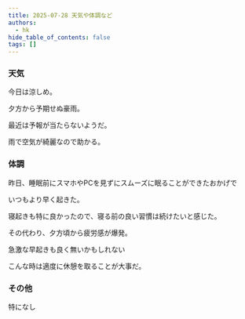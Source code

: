 ```yaml
---
title: 2025-07-28 天気や体調など
authors:
  - hk
hide_table_of_contents: false
tags: []
---
```

### 天気

今日は涼しめ。

夕方から予期せぬ豪雨。

最近は予報が当たらないようだ。

雨で空気が綺麗なので助かる。

<!-- truncate -->

### 体調
昨日、睡眠前にスマホやPCを見ずにスムーズに眠ることができたおかげで

いつもより早く起きた。

寝起きも特に良かったので、寝る前の良い習慣は続けたいと感じた。

その代わり、夕方頃から疲労感が爆発。

急激な早起きも良く無いかもしれない

こんな時は適度に休憩を取ることが大事だ。

### その他
特になし



